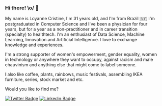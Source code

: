 <!--
<img align="right" width="500" height="500" src="https://github.com/loyannec/loyannec/blob/master/avatar.png" >
-->

### Hi there! \o/ 👋

My name is Loyanne Cristine, I'm 31 years old, and I'm from Brazil 🇧🇷 I'm postgraduated in Computer Science and I've been a physician for four years, but for a year as a non-practitioner and in career transition (specialty) to healthtech. I'm an enthusiast of Data Science, Machine Learning, Innovation and Artificial Intelligence. I love to exchange knowledge and experiences. 

I'm a strong supporter of women's empowerment, gender equality, women in technology or anywhere they want to occupy, against racism and male chauvinism and anything else that might come to label someone.

I also like coffee, plants, rainbows, music festivals, assembling IKEA furniture, series, stock market and etc.

Would you like to find me?

[![Twitter Badge](https://img.shields.io/badge/-Twitter-1ca0f1?style=flat-square&labelColor=1ca0f1&logo=twitter&logoColor=white&link=https://twitter.com/loyannec)](https://twitter.com/loyannec)
[![Linkedin Badge](https://img.shields.io/badge/-LinkedIn-blue?style=flat-square&logo=Linkedin&logoColor=white&link=https://www.linkedin.com/in/loyannec)](https://www.linkedin.com/in/loyannec)

<!--
**loyannec/loyannec** is a ✨ _special_ ✨ repository because its `README.md` (this file) appears on your GitHub profile.

Here are some ideas to get you started:

- 🔭 I’m currently working on ...
- 🌱 I’m currently learning ...
- 👯 I’m looking to collaborate on ...
- 🤔 I’m looking for help with ...
- 💬 Ask me about ...
- 📫 How to reach me: ...
- 😄 Pronouns: ...
- ⚡ Fun fact: ...
-->
